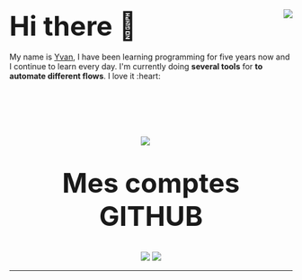 
<img align="right" src="https://github-readme-stats.vercel.app/api?username=YvanMARTY&show_icons=true&hide_border=true" />
<font size="10">
<b>
Hi there 👋
</b>
</font>
<br />
<br />
My name is <a href="pseudo-dev.tk">Yvan</a>, I have been learning programming for five years now and I continue to learn every day. I'm currently doing <strong>several tools</strong> for <strong>to automate different flows</strong>. I love it :heart:

<p align="center">
	<br />
	<br />
	<br />
	<br />
	<br />
	<a href="https://www.linkedin.com/in/martyyvan/"><img src="http://img.shields.io/badge/Linkedin-Yvan%20MARTY-1DA1F2?style=for-the-badge" /></a>
	&nbsp;&nbsp;&nbsp;&nbsp;
	<br />
	<br />
	<br />
	<font size="10">
		<b>
			Mes comptes GITHUB
		</b>
	</font>
	<br />
	<br />
	<br />
	<a href="https://github.com/YvanMARTY"><img src="https://github-readme-stats.vercel.app/api/pin/?username=YvanMARTY" /></a>
	<a href="https://github.com/ChaumeilDigital"><img src="https://github-readme-stats.vercel.app/api/pin/?username=ChaumeilDigital" /></a>
</p>

___
